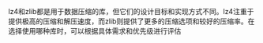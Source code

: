
lz4和zlib都是用于数据压缩的库，但它们的设计目标和实现方式不同。lz4注重于提供极高的压缩和解压速度，而zlib则提供了更多的压缩选项和较好的压缩率。在选择使用哪种库时，可以根据具体需求和优先级进行评估
